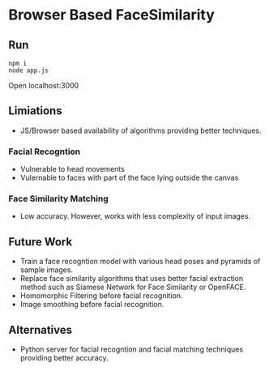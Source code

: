 # Browser Based FaceSimilarity

## Run

```
npm i
node app.js
```

Open localhost:3000

## Limiations

- JS/Browser based availability of algorithms providing better techniques.

### Facial Recogntion
- Vulnerable to head movements
- Vulernable to faces with part of the face lying outside the canvas


### Face Similarity Matching
- Low accuracy. However, works with less complexity of input images.

## Future Work
- Train a face recogntion model with various head poses and pyramids of sample images.
- Replace face similarity algorithms that uses better facial extraction method such as Siamese Network for Face Similarity or OpenFACE.
- Homomorphic Filtering before facial recognition.
- Image smoothing before facial recognition.


## Alternatives
- Python server for facial recogntion and facial matching techniques providing better accuracy.
